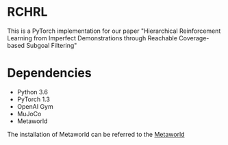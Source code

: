# RCHRL
This is a PyTorch implementation for our paper "Hierarchical Reinforcement Learning from Imperfect Demonstrations through Reachable Coverage-based Subgoal Filtering"

# Dependencies
* Python 3.6
* PyTorch 1.3
* OpenAI Gym
* MuJoCo
* Metaworld
 
The installation of Metaworld can be referred to the [Metaworld](https://github.com/Farama-Foundation/Metaworld.git)

